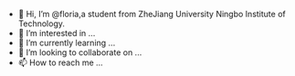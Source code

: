 - 👋 Hi, I’m @floria,a student from ZheJiang University Ningbo Institute of Technology.
- 👀 I’m interested in ...
- 🌱 I’m currently learning ...
- 💞️ I’m looking to collaborate on ...
- 📫 How to reach me ...

<!---
floriaQ/floriaQ is a ✨ special ✨ repository because its `README.md` (this file) appears on your GitHub profile.
You can click the Preview link to take a look at your changes.
--->
